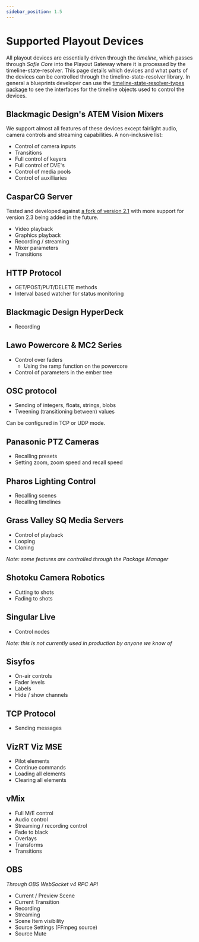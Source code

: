 ```yaml
---
sidebar_position: 1.5
---
```


# Supported Playout Devices

All playout devices are essentially driven through the _timeline_, which passes through _Sofie&nbsp;Core_ into the Playout Gateway where it is processed by the timeline-state-resolver. This page details which devices and what parts of the devices can be controlled through the timeline-state-resolver library. In general a blueprints developer can use the [timeline-state-resolver-types package](https://www.npmjs.com/package/timeline-state-resolver-types) to see the interfaces for the timeline objects used to control the devices.

## Blackmagic Design's ATEM Vision Mixers <a id="blackmagic-design-atem-vision-mixers"></a>

We support almost all features of these devices except fairlight audio, camera controls and streaming capabilities. A non-inclusive list:

- Control of camera inputs
- Transitions
- Full control of keyers
- Full control of DVE's
- Control of media pools
- Control of auxilliaries

## CasparCG&nbsp;Server<a id="casparcg"></a>

Tested and developed against [a fork of version 2.1](https://github.com/nrkno/sofie-casparcg-server) with more support for version 2.3 being added in the future.

- Video playback
- Graphics playback
- Recording / streaming
- Mixer parameters
- Transitions

## HTTP Protocol <a id="http-protocol"></a>

- GET/POST/PUT/DELETE methods
- Interval based watcher for status monitoring

## Blackmagic Design HyperDeck <a id="blackmagic-design-hyperdeck"></a>

- Recording

## Lawo Powercore & MC2 Series <a id="lawo-powercore-and-mc2-series"></a>

- Control over faders
  - Using the ramp function on the powercore
- Control of parameters in the ember tree

## OSC protocol <a id="osc-protocol"></a>

- Sending of integers, floats, strings, blobs
- Tweening \(transitioning between\) values

Can be configured in TCP or UDP mode.

## Panasonic PTZ Cameras <a id="panasonic-ptz-cameras"></a>

- Recalling presets
- Setting zoom, zoom speed and recall speed

## Pharos Lighting Control <a id="pharos-lighting-control"></a>

- Recalling scenes
- Recalling timelines

## Grass Valley SQ Media Servers <a id="grass-valley-sq-media-servers"></a>

- Control of playback
- Looping
- Cloning

_Note: some features are controlled through the Package Manager_

## Shotoku Camera Robotics <a id="shotoku-camera-robotics"></a>

- Cutting to shots
- Fading to shots

## Singular Live <a id="singular-live"></a>

- Control nodes

_Note: this is not currently used in production by anyone we know of_

## Sisyfos <a id="sisyfos"></a>

- On-air controls
- Fader levels
- Labels
- Hide / show channels

## TCP Protocol <a id="tcp-protocol"></a>

- Sending messages

## VizRT Viz MSE <a id="vizrt-viz-mse"></a>

- Pilot elements
- Continue commands
- Loading all elements
- Clearing all elements

## vMix <a id="vmix"></a>

- Full M/E control
- Audio control
- Streaming / recording control
- Fade to black
- Overlays
- Transforms
- Transitions

## OBS <a id="obs"></a>

_Through OBS WebSocket v4 RPC API_

- Current / Preview Scene
- Current Transition
- Recording
- Streaming
- Scene Item visibility
- Source Settings (FFmpeg source)
- Source Mute
